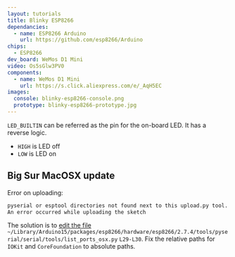 ```yaml
---
layout: tutorials
title: Blinky ESP8266
dependancies:
  - name: ESP8266 Arduino
    url: https://github.com/esp8266/Arduino
chips:
  - ESP8266
dev_board: WeMos D1 Mini
video: Os5sGlw3PV0
components:
  - name: WeMos D1 Mini
    url: https://s.click.aliexpress.com/e/_AqH5EC
images:
  console: blinky-esp8266-console.png
  prototype: blinky-esp8266-prototype.jpg
---
```


`LED_BUILTIN` can be referred as the pin for the on-board LED. It has a reverse logic.

- `HIGH` is LED off
- `LOW` is LED on

## Big Sur MacOSX update

Error on uploading:

```sh
pyserial or esptool directories not found next to this upload.py tool.
An error occurred while uploading the sketch
```

The solution is to [edit the file](https://forum.arduino.cc/index.php?topic=702144.msg4793318#msg4793318) `~/Library/Arduino15/packages/esp8266/hardware/esp8266/2.7.4/tools/pyserial/serial/tools/list_ports_osx.py` `L29-L30`. Fix the relative paths for `IOKit` and `CoreFoundation` to absolute paths.
